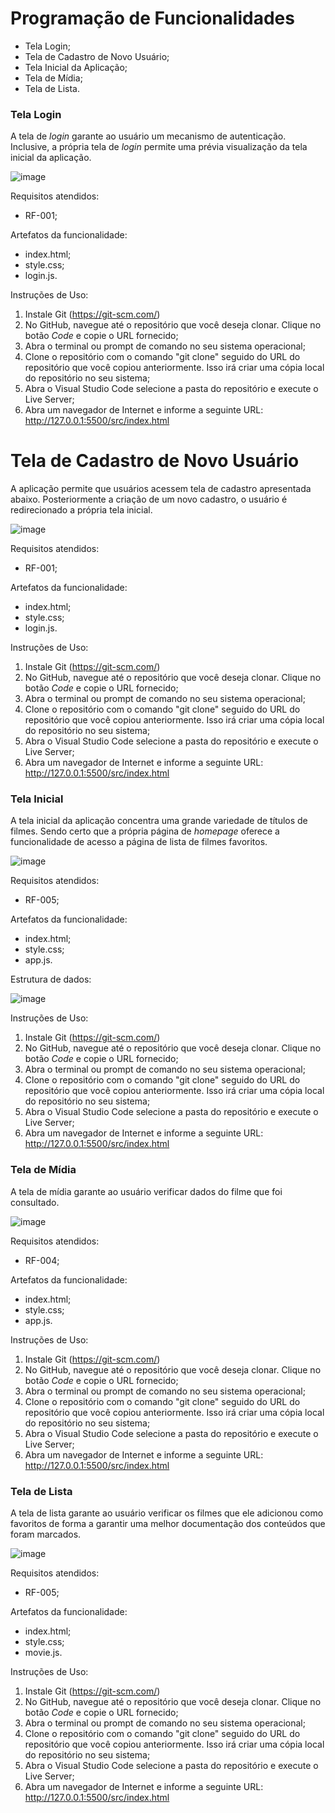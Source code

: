 # Programação de Funcionalidades

- Tela Login;
- Tela de Cadastro de Novo Usuário;
- Tela Inicial da Aplicação;
- Tela de Mídia;
- Tela de Lista.

### Tela Login

A tela de _login_  garante ao usuário um mecanismo de autenticação. Inclusive, a própria tela de _login_ permite uma prévia visualização da tela inicial da aplicação.

![image](https://github.com/ICEI-PUC-Minas-PMV-ADS/pmv-ads-2023-1-e1-proj-web-t12-movie-manager/assets/100796561/93688b04-d4ea-4881-9573-b2d65ebdb853)


Requisitos atendidos:
- RF-001;

Artefatos da funcionalidade:
- index.html;
- style.css;
- login.js.

Instruções de Uso:
1. Instale Git (https://git-scm.com/)
2. No GitHub, navegue até o repositório que você deseja clonar. Clique no botão _Code_ e copie o URL fornecido;
3. Abra o terminal ou prompt de comando no seu sistema operacional;
4. Clone o repositório com o comando "git clone" seguido do URL do repositório que você copiou anteriormente. Isso irá criar uma cópia local do repositório no seu sistema;
5. Abra o Visual Studio Code selecione a pasta do repositório e execute o Live Server;
6. Abra um navegador de Internet e informe a seguinte URL: http://127.0.0.1:5500/src/index.html


# Tela de Cadastro de Novo Usuário

A aplicação permite que usuários acessem tela de cadastro apresentada abaixo. Posteriormente a criação de um novo cadastro, o usuário é redirecionado a própria tela inicial.

![image](https://github.com/ICEI-PUC-Minas-PMV-ADS/pmv-ads-2023-1-e1-proj-web-t12-movie-manager/assets/100796561/38fc1759-fec9-467e-afdf-d048d1ba6a98)


Requisitos atendidos:
- RF-001;

Artefatos da funcionalidade:
- index.html;
- style.css;
- login.js.

Instruções de Uso:
1. Instale Git (https://git-scm.com/)
2. No GitHub, navegue até o repositório que você deseja clonar. Clique no botão _Code_ e copie o URL fornecido;
3. Abra o terminal ou prompt de comando no seu sistema operacional;
4. Clone o repositório com o comando "git clone" seguido do URL do repositório que você copiou anteriormente. Isso irá criar uma cópia local do repositório no seu sistema;
5. Abra o Visual Studio Code selecione a pasta do repositório e execute o Live Server;
6. Abra um navegador de Internet e informe a seguinte URL: http://127.0.0.1:5500/src/index.html

### Tela Inicial

A tela inicial da aplicação concentra uma grande variedade de títulos de filmes. Sendo certo que a própria página de _homepage_ oferece a funcionalidade de acesso a página de lista de filmes favoritos.

![image](https://github.com/ICEI-PUC-Minas-PMV-ADS/pmv-ads-2023-1-e1-proj-web-t12-movie-manager/assets/100796561/e00a7cad-fc06-462f-8faf-f6e159357978)


Requisitos atendidos:
- RF-005;

Artefatos da funcionalidade:
- index.html;
- style.css;
- app.js.

Estrutura de dados:

![image](https://github.com/ICEI-PUC-Minas-PMV-ADS/pmv-ads-2023-1-e1-proj-web-t12-movie-manager/assets/100796561/62a54add-2bf9-45b9-baac-406789492fb3)


Instruções de Uso:
1. Instale Git (https://git-scm.com/)
2. No GitHub, navegue até o repositório que você deseja clonar. Clique no botão _Code_ e copie o URL fornecido;
3. Abra o terminal ou prompt de comando no seu sistema operacional;
4. Clone o repositório com o comando "git clone" seguido do URL do repositório que você copiou anteriormente. Isso irá criar uma cópia local do repositório no seu sistema;
5. Abra o Visual Studio Code selecione a pasta do repositório e execute o Live Server;
6. Abra um navegador de Internet e informe a seguinte URL: http://127.0.0.1:5500/src/index.html

### Tela de Mídia

A tela de mídia garante ao usuário verificar dados do filme que foi consultado.

![image](https://github.com/ICEI-PUC-Minas-PMV-ADS/pmv-ads-2023-1-e1-proj-web-t12-movie-manager/assets/100796561/8ca56a8b-d4ff-4a37-b32c-91c58a05ad83)


Requisitos atendidos:
- RF-004;

Artefatos da funcionalidade:
- index.html;
- style.css;
- app.js.


Instruções de Uso:
1. Instale Git (https://git-scm.com/)
2. No GitHub, navegue até o repositório que você deseja clonar. Clique no botão _Code_ e copie o URL fornecido;
3. Abra o terminal ou prompt de comando no seu sistema operacional;
4. Clone o repositório com o comando "git clone" seguido do URL do repositório que você copiou anteriormente. Isso irá criar uma cópia local do repositório no seu sistema;
5. Abra o Visual Studio Code selecione a pasta do repositório e execute o Live Server;
6. Abra um navegador de Internet e informe a seguinte URL: http://127.0.0.1:5500/src/index.html

### Tela de Lista

A tela de lista garante ao usuário verificar os filmes que ele adicionou como favoritos de forma a garantir uma melhor documentação dos conteúdos que foram marcados.

![image](https://github.com/ICEI-PUC-Minas-PMV-ADS/pmv-ads-2023-1-e1-proj-web-t12-movie-manager/assets/100796561/4076c9bd-c0bb-49cd-a662-5a1165f17a53)


Requisitos atendidos:
- RF-005;

Artefatos da funcionalidade:
- index.html;
- style.css;
- movie.js.


Instruções de Uso:
1. Instale Git (https://git-scm.com/)
2. No GitHub, navegue até o repositório que você deseja clonar. Clique no botão _Code_ e copie o URL fornecido;
3. Abra o terminal ou prompt de comando no seu sistema operacional;
4. Clone o repositório com o comando "git clone" seguido do URL do repositório que você copiou anteriormente. Isso irá criar uma cópia local do repositório no seu sistema;
5. Abra o Visual Studio Code selecione a pasta do repositório e execute o Live Server;
6. Abra um navegador de Internet e informe a seguinte URL: http://127.0.0.1:5500/src/index.html
